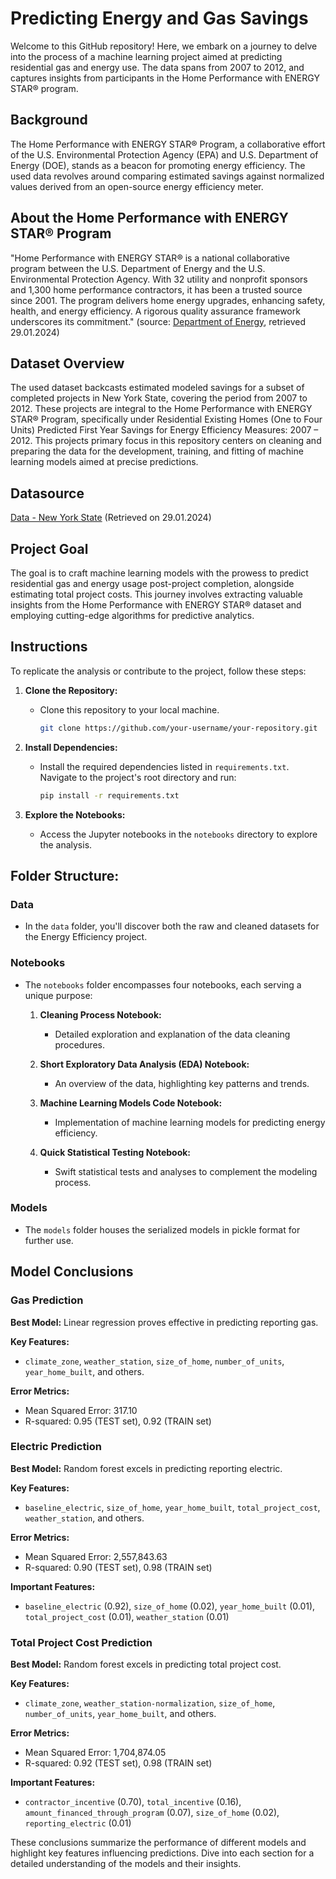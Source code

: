 # Predicting Energy and Gas Savings

Welcome to this GitHub repository! Here, we embark on a journey to delve into the process of a machine learning project aimed at predicting residential gas and energy use. The data spans from 2007 to 2012, and captures insights from participants in the Home Performance with ENERGY STAR® program.

## Background
The Home Performance with ENERGY STAR® Program, a collaborative effort of the U.S. Environmental Protection Agency (EPA) and U.S. Department of Energy (DOE), stands as a beacon for promoting energy efficiency. The used data revolves around comparing estimated savings against normalized values derived from an open-source energy efficiency meter.

## About the Home Performance with ENERGY STAR® Program
"Home Performance with ENERGY STAR® is a national collaborative program between the U.S. Department of Energy and the U.S. Environmental Protection Agency. With 32 utility and nonprofit sponsors and 1,300 home performance contractors, it has been a trusted source since 2001. The program delivers home energy upgrades, enhancing safety, health, and energy efficiency. A rigorous quality assurance framework underscores its commitment." (source: [Department of Energy](https://www.energy.gov/eere/buildings/home-performance-energy-starr), retrieved 29.01.2024)

## Dataset Overview
The used dataset backcasts estimated modeled savings for a subset of completed projects in New York State, covering the period from 2007 to 2012. These projects are integral to the Home Performance with ENERGY STAR® Program, specifically under Residential Existing Homes (One to Four Units) Predicted First Year Savings for Energy Efficiency Measures: 2007 – 2012. This projects primary focus in this repository centers on cleaning and preparing the data for the development, training, and fitting of machine learning models aimed at precise predictions.

## Datasource
[Data - New York State](https://data.world/data-ny-gov/jtrr-tvq4) (Retrieved on 29.01.2024)

## Project Goal
The goal is to craft machine learning models with the prowess to predict residential gas and energy usage post-project completion, alongside estimating total project costs. This journey involves extracting valuable insights from the Home Performance with ENERGY STAR® dataset and employing cutting-edge algorithms for predictive analytics.

## Instructions

To replicate the analysis or contribute to the project, follow these steps:

1. **Clone the Repository:**
   - Clone this repository to your local machine.

     ```bash
     git clone https://github.com/your-username/your-repository.git
     ```

2. **Install Dependencies:**
   - Install the required dependencies listed in `requirements.txt`. Navigate to the project's root directory and run:

     ```bash
     pip install -r requirements.txt
     ```

3. **Explore the Notebooks:**
   - Access the Jupyter notebooks in the `notebooks` directory to explore the analysis.


## Folder Structure:

### Data
- In the `data` folder, you'll discover both the raw and cleaned datasets for the Energy Efficiency project.

### Notebooks
- The `notebooks` folder encompasses four notebooks, each serving a unique purpose:
  1. **Cleaning Process Notebook:**
      - Detailed exploration and explanation of the data cleaning procedures.

  2. **Short Exploratory Data Analysis (EDA) Notebook:**
      - An overview of the data, highlighting key patterns and trends.

  3. **Machine Learning Models Code Notebook:**
      - Implementation of machine learning models for predicting energy efficiency.

  4. **Quick Statistical Testing Notebook:**
      - Swift statistical tests and analyses to complement the modeling process.

### Models
- The `models` folder houses the serialized models in pickle format for further use.


## Model Conclusions

### Gas Prediction 

**Best Model:** Linear regression proves effective in predicting reporting gas.

**Key Features:**
- `climate_zone`, `weather_station`, `size_of_home`, `number_of_units`, `year_home_built`, and others.

**Error Metrics:**
- Mean Squared Error: 317.10
- R-squared: 0.95 (TEST set), 0.92 (TRAIN set)

### Electric Prediction 

**Best Model:** Random forest excels in predicting reporting electric.

**Key Features:**
- `baseline_electric`, `size_of_home`, `year_home_built`, `total_project_cost`, `weather_station`, and others.

**Error Metrics:**
- Mean Squared Error: 2,557,843.63
- R-squared: 0.90 (TEST set), 0.98 (TRAIN set)

**Important Features:**
- `baseline_electric` (0.92), `size_of_home` (0.02), `year_home_built` (0.01), `total_project_cost` (0.01), `weather_station` (0.01)

### Total Project Cost Prediction 

**Best Model:** Random forest excels in predicting total project cost.

**Key Features:**
- `climate_zone`, `weather_station-normalization`, `size_of_home`, `number_of_units`, `year_home_built`, and others.

**Error Metrics:**
- Mean Squared Error: 1,704,874.05
- R-squared: 0.92 (TEST set), 0.98 (TRAIN set)

**Important Features:**
- `contractor_incentive` (0.70), `total_incentive` (0.16), `amount_financed_through_program` (0.07), `size_of_home` (0.02), `reporting_electric` (0.01)

These conclusions summarize the performance of different models and highlight key features influencing predictions. Dive into each section for a detailed understanding of the models and their insights.


